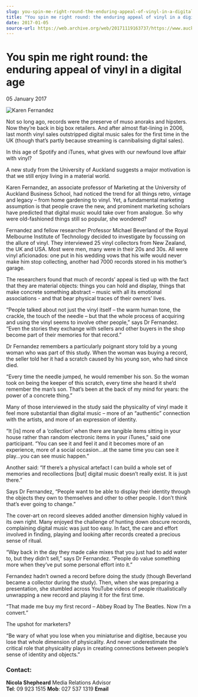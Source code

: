 ```yaml
---
slug: you-spin-me-right-round-the-enduring-appeal-of-vinyl-in-a-digital-age
title: "You spin me right round: the enduring appeal of vinyl in a digital age"
date: 2017-01-05
source-url: https://web.archive.org/web/20171119163737/https://www.auckland.ac.nz/en/about/news-events-and-notices/news/news-2017/01/enduring-appeal-vinyl-in-digital-age.html
---
```

You spin me right round: the enduring appeal of vinyl in a digital age
======================================================================

05 January 2017

![Karen Fernandez](https://www.auckland.ac.nz/en/about/news-events-and-notices/news/news-2017/01/enduring-appeal-vinyl-in-digital-age/_jcr_content/par/textimage/image.img.jpg/1483564304183.jpg "Karen Fernandez")

Not so long ago, records were the preserve of muso anoraks and hipsters. Now they’re back in big box retailers. And after almost flat-lining in 2006, last month vinyl sales outstripped digital music sales for the first time in the UK (though that’s partly because streaming is cannibalising digital sales).

In this age of Spotify and iTunes, what gives with our newfound love affair with vinyl?

A new study from the University of Auckland suggests a major motivation is that we still enjoy living in a material world.

Karen Fernandez, an associate professor of Marketing at the University of Auckland Business School, had noticed the trend for all things retro, vintage and legacy – from home gardening to vinyl. Yet, a fundamental marketing assumption is that people crave the new, and prominent marketing scholars have predicted that digital music would take over from analogue. So why were old-fashioned things still so popular, she wondered?

Fernandez and fellow researcher Professor Michael Beverland of the Royal Melbourne Institute of Technology decided to investigate by focussing on the allure of vinyl. They interviewed 25 vinyl collectors from New Zealand, the UK and USA. Most were men, many were in their 20s and 30s. All were vinyl aficionados: one put in his wedding vows that his wife would never make him stop collecting, another had 7000 records stored in his mother’s garage.

The researchers found that much of records’ appeal is tied up with the fact that they are material objects: things you can hold and display, things that make concrete something abstract – music with all its emotional associations - and that bear physical traces of their owners’ lives.

“People talked about not just the vinyl itself – the warm human tone, the crackle, the touch of the needle – but that the whole process of acquiring and using the vinyl seems to involve other people,” says Dr Fernandez. “Even the stories they exchange with sellers and other buyers in the shop become part of their memories for that record.”

Dr Fernandez remembers a particularly poignant story told by a young woman who was part of this study. When the woman was buying a record, the seller told her it had a scratch caused by his young son, who had since died.

“Every time the needle jumped, he would remember his son. So the woman took on being the keeper of this scratch, every time she heard it she’d remember the man’s son. That’s been at the back of my mind for years: the power of a concrete thing.”

Many of those interviewed in the study said the physicality of vinyl made it feel more substantial than digital music – more of an “authentic” connection with the artists, and more of an expression of identity.

“It \[is\] more of a ‘collection’ when there are tangible items sitting in your house rather than random electronic items in your iTunes,” said one participant. “You can see it and feel it and it becomes more of an experience, more of a social occasion...at the same time you can see it play…you can see music happen.”

Another said: “If there’s a physical artefact I can build a whole set of memories and recollections \[but\] digital music doesn’t really exist. It is just there.”

Says Dr Fernandez, “People want to be able to display their identity through the objects they own to themselves and other to other people. I don’t think that’s ever going to change.”

The cover-art on record sleeves added another dimension highly valued in its own right. Many enjoyed the challenge of hunting down obscure records, complaining digital music was just too easy. In fact, the care and effort involved in finding, playing and looking after records created a precious sense of ritual.

“Way back in the day they made cake mixes that you just had to add water to, but they didn’t sell,” says Dr Fernandez. “People do value something more when they’ve put some personal effort into it.”

Fernandez hadn’t owned a record before doing the study (though Beverland became a collector during the study). Then, when she was preparing a presentation, she stumbled across YouTube videos of people ritualistically unwrapping a new record and playing it for the first time.

“That made me buy my first record – Abbey Road by The Beatles. Now I’m a convert.”

The upshot for marketers?

“Be wary of what you lose when you miniaturise and digitise, because you lose that whole dimension of physicality. And never underestimate the critical role that physicality plays in creating connections between people’s sense of identity and objects.”

### **Contact:**

**Nicola Shepheard** Media Relations Advisor  
**Tel**: 09 923 1515 **Mob**: 027 537 1319 **Email**